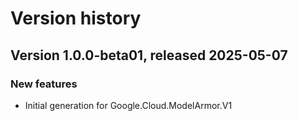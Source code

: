 # Version history

## Version 1.0.0-beta01, released 2025-05-07

### New features

- Initial generation for Google.Cloud.ModelArmor.V1


